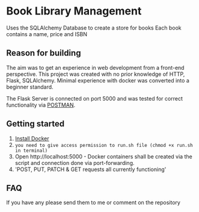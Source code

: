 Book Library Management
=========

Uses the SQLAlchemy Database to create a store for books
Each book contains a name, price and ISBN

Reason for building
---------------

The aim was to get an experience in web development from a front-end perspective. This project was created with no prior knowledge of HTTP, Flask, SQLAlchemy. Minimal experience with docker was converted into a beginner standard.

The Flask Server is connected on port 5000 and was tested for correct functionality via [POSTMAN](https://www.getpostman.com/).

Getting started
---------------
1. [Install Docker](https://docs.docker.com/install/)
2. `you need to give access permission to run.sh file (chmod +x run.sh in terminal)`
3. Open http://localhost:5000 - Docker containers shall be created via the script and connection done via port-forwarding.
4. 'POST, PUT, PATCH & GET requests all currently functioning'

FAQ
---

If you have any please send them to me or comment on the repository
